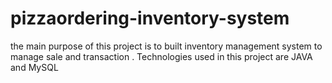 # pizzaordering-inventory-system
the main purpose of this project is to built inventory management system to manage sale and transaction . Technologies used in this project are JAVA and MySQL
